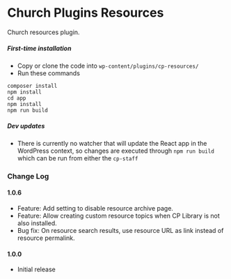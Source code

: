 # Church Plugins Resources
Church resources plugin.

##### First-time installation  #####

- Copy or clone the code into `wp-content/plugins/cp-resources/`
- Run these commands
```
composer install
npm install
cd app
npm install
npm run build
```

##### Dev updates  #####

- There is currently no watcher that will update the React app in the WordPress context, so changes are executed through `npm run build` which can be run from either the `cp-staff`

### Change Log

#### 1.0.6
* Feature: Add setting to disable resource archive page.
* Feature: Allow creating custom resource topics when CP Library is not also installed.
* Bug fix: On resource search results, use resource URL as link instead of resource permalink.

#### 1.0.0
* Initial release
